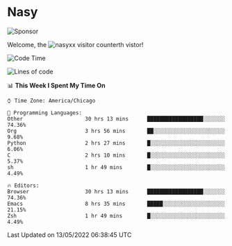 # Nasy

<!--
<p align="center">
<img height="200" src="https://github-readme-stats.vercel.app/api?username=nasyxx&count_private=true&show_icons=true&theme=dracula&include_all_commits=true"/>
<img height="200" src="https://github-readme-stats.vercel.app/api/top-langs/?username=nasyxx&theme=dracula&hide=html,jupyter+notebook&count_private=true&show_icons=true"/>
</p>

  
----------------
-->

![Sponsor](https://img.shields.io/static/v1.svg?label=Sponsor&message=%E2%9D%A4&logo=GitHub&style=flat&color=pink)
 
Welcome, the ![nasyxx visitor counter](https://count.getloli.com/get/@nasyxx?theme=rule34)th vistor!
 
<!--START_SECTION:waka-->
![Code Time](http://img.shields.io/badge/Code%20Time-2%2C362%20hrs%206%20mins-blue)

![Lines of code](https://img.shields.io/badge/From%20Hello%20World%20I%27ve%20Written-5%20Million%20lines%20of%20code-blue)

📊 **This Week I Spent My Time On** 

```text
⌚︎ Time Zone: America/Chicago

💬 Programming Languages: 
Other                    30 hrs 13 mins      ██████████████████░░░░░░░   74.36% 
Org                      3 hrs 56 mins       ██░░░░░░░░░░░░░░░░░░░░░░░   9.68% 
Python                   2 hrs 27 mins       █░░░░░░░░░░░░░░░░░░░░░░░░   6.06% 
C                        2 hrs 10 mins       █░░░░░░░░░░░░░░░░░░░░░░░░   5.37% 
sh                       1 hr 49 mins        █░░░░░░░░░░░░░░░░░░░░░░░░   4.49%

🔥 Editors: 
Browser                  30 hrs 13 mins      ██████████████████░░░░░░░   74.36% 
Emacs                    8 hrs 35 mins       █████░░░░░░░░░░░░░░░░░░░░   21.15% 
Zsh                      1 hr 49 mins        █░░░░░░░░░░░░░░░░░░░░░░░░   4.49%

```


 Last Updated on 13/05/2022 06:38:45 UTC
<!--END_SECTION:waka-->

<!-- ![visitors](https://visitor-badge.laobi.icu/badge?page_id=nasyxx.nasyxx) -->

